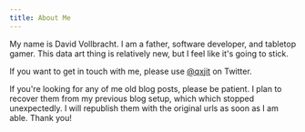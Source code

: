 ```yaml
---
title: About Me
---
```


My name is David Vollbracht. I am a father, software developer, and tabletop gamer.
This data art thing is relatively new, but I feel like it's going to stick.

If you want to get in touch with me, please use
<a href="http://twitter.com/qxjit">@qxjit</a> on Twitter.

If you're looking for any of me old blog posts, please be patient. I plan to recover
them from my previous blog setup, which which stopped unexpectedly. I will
republish them with the original urls as soon as I am able. Thank you!

